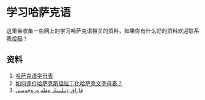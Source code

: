 # 学习哈萨克语

这里会收集一些网上的学习哈萨克语相关的资料，如果你有什么好的资料欢迎联系我[投稿](https://support.qq.com/products/369710)！

## 资料
1. [哈萨克语字母表](https://elgara.gitee.io/demo/hozi/#/form)
1. [如何评价哈萨克斯坦拉丁化哈萨克文字母表？](https://www.zhihu.com/question/65270788/answer/325188906)
1. [قازاق ءتىلىنىڭ ەملە ەرەجەسى](https://mp.weixin.qq.com/s/pDnPV-Mzezn3qZhZZlwrwA)

<!-- ## 电影

1. [جاۋ جۇرەك مىڭ بالا - 铁血一千勇士](https://mp.weixin.qq.com/s/dKSNYprmI0nCf1nG6faOBA)
1. [哈萨克汗国](https://mp.weixin.qq.com/s/12BiSQF1sCZveY3B1Qnfgw) -->